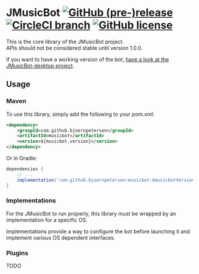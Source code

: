 # JMusicBot [![GitHub (pre-)release](https://img.shields.io/github/release/BjoernPetersen/JMusicBot/all.svg)](https://github.com/BjoernPetersen/JMusicBot/releases) [![CircleCI branch](https://img.shields.io/circleci/project/github/BjoernPetersen/JMusicBot/master.svg)](https://circleci.com/gh/BjoernPetersen/JMusicBot/tree/master) [![GitHub license](https://img.shields.io/github/license/BjoernPetersen/JMusicBot.svg)](https://github.com/BjoernPetersen/JMusicBot/blob/master/LICENSE)

This is the core library of the JMusicBot project.    
APIs should not be considered stable until version 1.0.0.

If you want to have a working version of the bot, [have a look at the JMusicBot-desktop project](https://github.com/BjoernPetersen/JMusicBot-desktop/releases).

## Usage

### Maven
To use this library, simply add the following to your pom.xml:
```xml
<dependency>
    <groupId>com.github.bjoernpetersen</groupId>
    <artifactId>musicbot</artifactId>
    <version>${musicbot.version}</version>
</dependency>
```

Or in Gradle:
```groovy
dependencies {
    // ...
    implementation('com.github.bjoernpetersen:musicbot:$musicbotVersion')
}
```

### Implementations
For the JMusicBot to run properly,
this library must be wrapped by an implementation for a specific OS.

Implementations provide a way to configure the bot before launching it and
implement various OS dependent interfaces.

### Plugins
TODO
